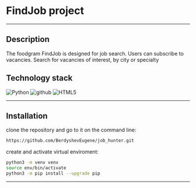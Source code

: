 # FindJob project
____
## Description
The foodgram FindJob is designed for job search. Users can subscribe to vacancies. Search for vacancies of interest, by city or specialty

## Technology stack
![Python](https://img.shields.io/badge/python-3670A0?style=for-the-badge&logo=python&logoColor=ffdd54) ![github](https://camo.githubusercontent.com/5473e0d3006bb7e662bdf754d830a026ce050be61f1cbbd4689783ae49950b93/68747470733a2f2f696d672e736869656c64732e696f2f62616467652f646a616e676f2d2532333039324532302e7376673f7374796c653d666f722d7468652d6261646765266c6f676f3d646a616e676f266c6f676f436f6c6f723d7768697465) ![HTML5](https://img.shields.io/badge/html5-%23E34F26.svg?style=for-the-badge&logo=html5&logoColor=white)
 
____

## Installation

clone the repository and go to it on the command line:
```sh
https://github.com/BerdyshevEugene/job_hunter.git
```

create and activate virtual enviroment:
```sh
python3 -m venv venv
source env/bin/activate
python3 -m pip install --upgrade pip
```
____